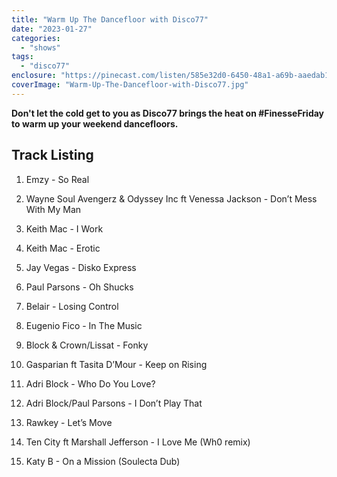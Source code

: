 ```yaml
---
title: "Warm Up The Dancefloor with Disco77"
date: "2023-01-27"
categories: 
  - "shows"
tags: 
  - "disco77"
enclosure: "https://pinecast.com/listen/585e32d0-6450-48a1-a69b-aaedab1c6e97.mp3 59754652 audio/mpeg "
coverImage: "Warm-Up-The-Dancefloor-with-Disco77.jpg"
---
```


**Don't let the cold get to you as Disco77 brings the heat on #FinesseFriday to warm up your weekend dancefloors.**

## Track Listing

1. Emzy - So Real

3. Wayne Soul Avengerz & Odyssey Inc ft Venessa Jackson - Don’t Mess With My Man

5. Keith Mac - I Work

7. Keith Mac - Erotic

9. Jay Vegas - Disko Express

11. Paul Parsons - Oh Shucks

13. Belair - Losing Control

15. Eugenio Fico - In The Music

17. Block & Crown/Lissat - Fonky

19. Gasparian ft Tasita D’Mour - Keep on Rising

21. Adri Block - Who Do You Love?

23. Adri Block/Paul Parsons - I Don’t Play That

25. Rawkey - Let’s Move

27. Ten City ft Marshall Jefferson - I Love Me (Wh0 remix)

29. Katy B - On a Mission (Soulecta Dub)
